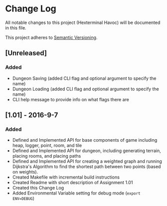 # Change Log
All notable changes to this project (Hexterminal Havoc) will be documented in
this file.

This project adheres to [Semantic Versioning](http://semver.org/).

## [Unreleased]

### Added
- Dungeon Saving (added CLI flag and optional argument to specify the name)
- Dungeon Loading (added CLI flag and optional argument to specify the name)
- CLI help message to provide info on what flags there are


## [1.01] - 2016-9-7

### Added
- Defined and Implemented API for base components of game including heap, logger, point, room, and tile
- Defined and Implemented API for dungeon, including generating terrain, placing rooms, and placing paths
- Defined and Implemented API for creating a weighted graph and running Dijkstra's Algorithm to find the shortest path between two points (based on weights).
- Created Makefile with incremental build instructions
- Created Readme with short description of Assignment 1.01
- Created this Change Log
- Added Environmental Variable setting for debug mode (`export ENV=DEBUG`)

